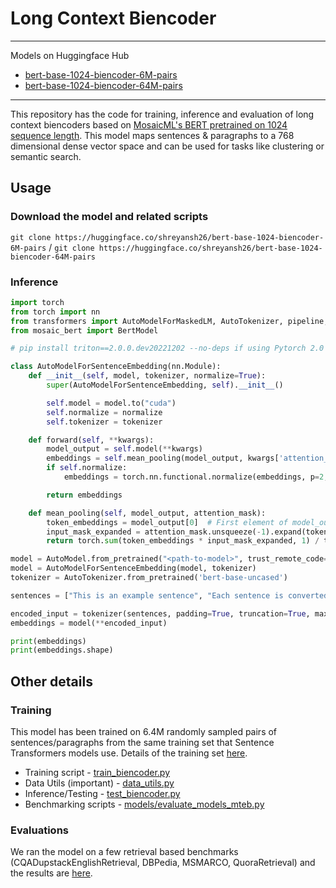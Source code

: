 # Long Context Biencoder

****
Models on Huggingface Hub  
* [bert-base-1024-biencoder-6M-pairs](https://huggingface.co/shreyansh26/bert-base-1024-biencoder-6M-pairs)
* [bert-base-1024-biencoder-64M-pairs](https://huggingface.co/shreyansh26/bert-base-1024-biencoder-64M-pairs)
****

This repository has the code for training, inference and evaluation of long context biencoders based on [MosaicML's BERT pretrained on 1024 sequence length](https://huggingface.co/mosaicml/mosaic-bert-base-seqlen-1024). This model maps sentences & paragraphs to a 768 dimensional dense vector space 
and can be used for tasks like clustering or semantic search.

## Usage

### Download the model and related scripts
```git clone https://huggingface.co/shreyansh26/bert-base-1024-biencoder-6M-pairs``` / ```git clone https://huggingface.co/shreyansh26/bert-base-1024-biencoder-64M-pairs```

### Inference
```python
import torch
from torch import nn
from transformers import AutoModelForMaskedLM, AutoTokenizer, pipeline, AutoModel
from mosaic_bert import BertModel

# pip install triton==2.0.0.dev20221202 --no-deps if using Pytorch 2.0

class AutoModelForSentenceEmbedding(nn.Module):
    def __init__(self, model, tokenizer, normalize=True):
        super(AutoModelForSentenceEmbedding, self).__init__()

        self.model = model.to("cuda")
        self.normalize = normalize
        self.tokenizer = tokenizer

    def forward(self, **kwargs):
        model_output = self.model(**kwargs)
        embeddings = self.mean_pooling(model_output, kwargs['attention_mask'])
        if self.normalize:
            embeddings = torch.nn.functional.normalize(embeddings, p=2, dim=1)

        return embeddings

    def mean_pooling(self, model_output, attention_mask):
        token_embeddings = model_output[0]  # First element of model_output contains all token embeddings
        input_mask_expanded = attention_mask.unsqueeze(-1).expand(token_embeddings.size()).float()
        return torch.sum(token_embeddings * input_mask_expanded, 1) / torch.clamp(input_mask_expanded.sum(1), min=1e-9)

model = AutoModel.from_pretrained("<path-to-model>", trust_remote_code=True).to("cuda")
model = AutoModelForSentenceEmbedding(model, tokenizer)
tokenizer = AutoTokenizer.from_pretrained('bert-base-uncased')

sentences = ["This is an example sentence", "Each sentence is converted"]

encoded_input = tokenizer(sentences, padding=True, truncation=True, max_length=1024, return_tensors='pt').to("cuda")
embeddings = model(**encoded_input)

print(embeddings)
print(embeddings.shape)
```

## Other details

### Training

This model has been trained on 6.4M randomly sampled pairs of sentences/paragraphs from the same training set that Sentence Transformers models use. Details of the
training set [here](https://huggingface.co/sentence-transformers/all-mpnet-base-v2#training-data). 

* Training script - [train_biencoder.py](train_biencoder.py)
* Data Utils (important) - [data_utils.py](data_utils.py)
* Inference/Testing - [test_biencoder.py](test_biencoder.py)
* Benchmarking scripts - [models/evaluate_models_mteb.py](models/evaluate_models_mteb.py)

### Evaluations

We ran the model on a few retrieval based benchmarks (CQADupstackEnglishRetrieval, DBPedia, MSMARCO, QuoraRetrieval) and the results are [here](https://github.com/shreyansh26/Long-Context-Biencoder/tree/master/models/results/).
